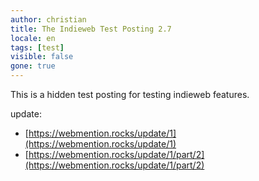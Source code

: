```yaml
---
author: christian
title: The Indieweb Test Posting 2.7
locale: en
tags: [test]
visible: false
gone: true
---
```


This is a hidden test posting for testing indieweb features.

update:

- [https://webmention.rocks/update/1](https://webmention.rocks/update/1)
- [https://webmention.rocks/update/1/part/2](https://webmention.rocks/update/1/part/2)
